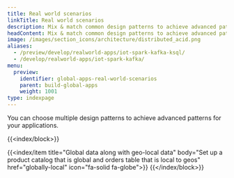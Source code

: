 ```yaml
---
title: Real world scenarios
linkTitle: Real world scenarios
description: Mix & match common design patterns to achieve advanced patterns
headContent: Mix & match common design patterns to achieve advanced patterns
image: /images/section_icons/architecture/distributed_acid.png
aliases:
  - /preview/develop/realworld-apps/iot-spark-kafka-ksql/
  - /develop/realworld-apps/iot-spark-kafka/
menu:
  preview:
    identifier: global-apps-real-world-scenarios
    parent: build-global-apps
    weight: 1001
type: indexpage
---
```


You can choose multiple design patterns to achieve advanced patterns for your applications.

{{<index/block>}}

{{<index/item
    title="Global data along with geo-local data"
    body="Set up a product catalog that is global and orders table that is local to geos"
    href="globally-local"
    icon="fa-solid fa-globe">}}
{{</index/block>}}
